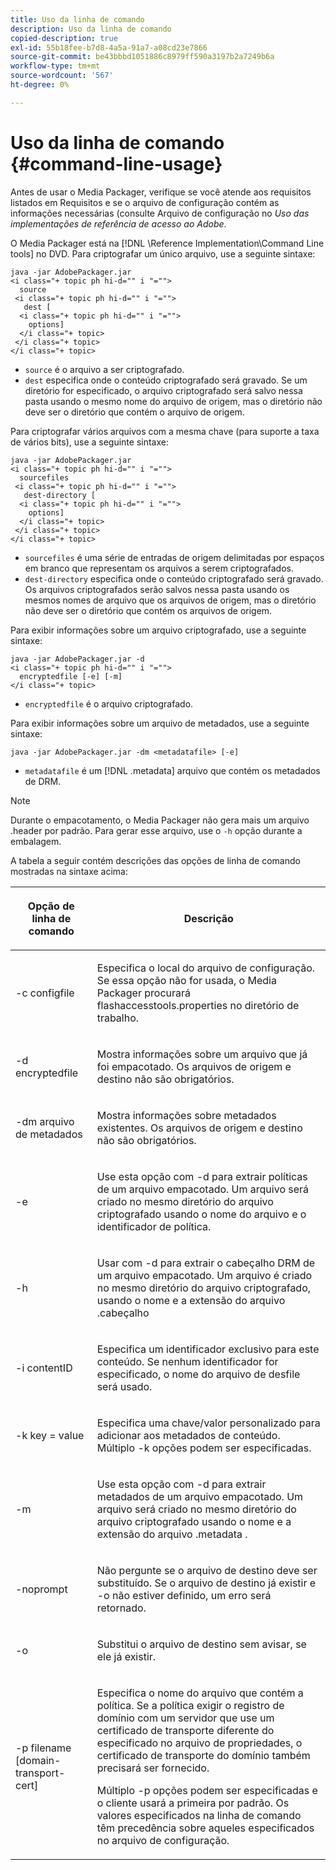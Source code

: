```yaml
---
title: Uso da linha de comando
description: Uso da linha de comando
copied-description: true
exl-id: 55b18fee-b7d8-4a5a-91a7-a08cd23e7866
source-git-commit: be43bbbd1051886c8979ff590a3197b2a7249b6a
workflow-type: tm+mt
source-wordcount: '567'
ht-degree: 0%

---
```


# Uso da linha de comando {#command-line-usage}

Antes de usar o Media Packager, verifique se você atende aos requisitos listados em Requisitos e se o arquivo de configuração contém as informações necessárias (consulte Arquivo de configuração no *Uso das implementações de referência de acesso ao Adobe*.

O Media Packager está na [!DNL \Reference Implementation\Command Line tools] no DVD. Para criptografar um único arquivo, use a seguinte sintaxe:

```
java -jar AdobePackager.jar  
<i class="+ topic ph hi-d="" i "="">
  source  
 <i class="+ topic ph hi-d="" i "="">
   dest [ 
  <i class="+ topic ph hi-d="" i "="">
    options] 
  </i class="+ topic> 
 </i class="+ topic> 
</i class="+ topic>
```

* `source` é o arquivo a ser criptografado.
* `dest` especifica onde o conteúdo criptografado será gravado. Se um diretório for especificado, o arquivo criptografado será salvo nessa pasta usando o mesmo nome do arquivo de origem, mas o diretório não deve ser o diretório que contém o arquivo de origem.

Para criptografar vários arquivos com a mesma chave (para suporte a taxa de vários bits), use a seguinte sintaxe:

```
java -jar AdobePackager.jar  
<i class="+ topic ph hi-d="" i "="">
  sourcefiles  
 <i class="+ topic ph hi-d="" i "="">
   dest-directory [ 
  <i class="+ topic ph hi-d="" i "="">
    options] 
  </i class="+ topic> 
 </i class="+ topic> 
</i class="+ topic>
```

* `sourcefiles` é uma série de entradas de origem delimitadas por espaços em branco que representam os arquivos a serem criptografados.
* `dest-directory` especifica onde o conteúdo criptografado será gravado. Os arquivos criptografados serão salvos nessa pasta usando os mesmos nomes de arquivo que os arquivos de origem, mas o diretório não deve ser o diretório que contém os arquivos de origem.

Para exibir informações sobre um arquivo criptografado, use a seguinte sintaxe:

```
java -jar AdobePackager.jar -d  
<i class="+ topic ph hi-d="" i "="">
  encryptedfile [-e] [-m] 
</i class="+ topic>
```

* `encryptedfile` é o arquivo criptografado.

Para exibir informações sobre um arquivo de metadados, use a seguinte sintaxe:

```
java -jar AdobePackager.jar -dm <metadatafile> [-e]
```

* `metadatafile` é um [!DNL .metadata] arquivo que contém os metadados de DRM.

>[!NOTE]
>
>Durante o empacotamento, o Media Packager não gera mais um arquivo .header por padrão. Para gerar esse arquivo, use o `-h` opção durante a embalagem.

A tabela a seguir contém descrições das opções de linha de comando mostradas na sintaxe acima:

<table frame="all" colsep="1" rowsep="1" class="+ topic/table adobe-d/table " id="table_wgz_spy_n4"> 
 <thead class="- topic/thead "> 
  <tr rowsep="1" class="- topic/row "> 
   <th colname="1" class="- topic/entry entry"> <p class="- topic/p ">Opção de linha de comando </p> </th> 
   <th colname="2" class="- topic/entry entry"> <p class="- topic/p ">Descrição </p> </th> 
  </tr> 
 </thead>
 <tbody class="- topic/tbody "> 
  <tr rowsep="1" class="- topic/row "> 
   <td colname="1" class="- topic/entry "> <p class="- topic/p ">-c <span class="+ topic/ph pr-d/codeph codeph"> configfile </span> </p> </td> 
   <td colname="2" class="- topic/entry "> <p class="- topic/p ">Especifica o local do arquivo de configuração. Se essa opção não for usada, o Media Packager procurará <span class="filepath"> flashaccesstools.properties </span> no diretório de trabalho. </p> </td> 
  </tr> 
  <tr rowsep="1" class="- topic/row "> 
   <td colname="1" class="- topic/entry "> <p class="- topic/p ">-d <span class="+ topic/ph pr-d/codeph codeph"> encryptedfile </span> </p> </td> 
   <td colname="2" class="- topic/entry "> <p class="- topic/p ">Mostra informações sobre um arquivo que já foi empacotado. Os arquivos de origem e destino não são obrigatórios. </p> </td> 
  </tr> 
  <tr rowsep="1" class="- topic/row "> 
   <td colname="1" class="- topic/entry "> <p class="- topic/p ">-dm <span class="+ topic/ph pr-d/codeph codeph"> arquivo de metadados </span> </p> </td> 
   <td colname="2" class="- topic/entry "> <p class="- topic/p ">Mostra informações sobre metadados existentes. Os arquivos de origem e destino não são obrigatórios. </p> </td> 
  </tr> 
  <tr rowsep="1" class="- topic/row "> 
   <td colname="1" class="- topic/entry "> <p class="- topic/p ">-e </p> </td> 
   <td colname="2" class="- topic/entry "> <p class="- topic/p ">Use esta opção com <span class="codeph"> -d </span> para extrair políticas de um arquivo empacotado. Um arquivo será criado no mesmo diretório do arquivo criptografado usando o nome do arquivo e o identificador de política. </p> </td> 
  </tr> 
  <tr rowsep="1" class="- topic/row "> 
   <td colname="1" class="- topic/entry "> <p class="- topic/p ">-h </p> </td> 
   <td colname="2" class="- topic/entry "> <p class="- topic/p ">Usar com <span class="codeph"> -d </span> para extrair o cabeçalho DRM de um arquivo empacotado. Um arquivo é criado no mesmo diretório do arquivo criptografado, usando o nome e a extensão do arquivo <span class="filepath"> .cabeçalho </span> </p> </td> 
  </tr> 
  <tr rowsep="1" class="- topic/row "> 
   <td colname="1" class="- topic/entry "> <p class="- topic/p ">-i <span class="+ topic/ph pr-d/codeph codeph"> contentID </span> </p> </td> 
   <td colname="2" class="- topic/entry "> <p class="- topic/p ">Especifica um identificador exclusivo para este conteúdo. Se nenhum identificador for especificado, o nome do arquivo de desfile será usado. </p> </td> 
  </tr> 
  <tr rowsep="1" class="- topic/row "> 
   <td colname="1" class="- topic/entry "> <p class="- topic/p ">-k <span class="+ topic/ph pr-d/codeph codeph"> key </span>= <span class="+ topic/ph pr-d/codeph codeph"> value </span> </p> </td> 
   <td colname="2" class="- topic/entry "> <p class="- topic/p ">Especifica uma chave/valor personalizado para adicionar aos metadados de conteúdo. Múltiplo <span class="codeph"> -k </span> opções podem ser especificadas. </p> </td> 
  </tr> 
  <tr rowsep="1" class="- topic/row "> 
   <td colname="1" class="- topic/entry "> <p class="- topic/p ">-m </p> </td> 
   <td colname="2" class="- topic/entry "> <p class="- topic/p ">Use esta opção com <span class="codeph"> -d </span> para extrair metadados de um arquivo empacotado. Um arquivo será criado no mesmo diretório do arquivo criptografado usando o nome e a extensão do arquivo <span class="codeph"> .metadata </span>. </p> </td> 
  </tr> 
  <tr rowsep="1" class="- topic/row "> 
   <td colname="1" class="- topic/entry "> <p class="- topic/p ">-noprompt </p> </td> 
   <td colname="2" class="- topic/entry "> <p class="- topic/p ">Não pergunte se o arquivo de destino deve ser substituído. Se o arquivo de destino já existir e <span class="codeph"> -o </span> não estiver definido, um erro será retornado. </p> </td> 
  </tr> 
  <tr rowsep="1" class="- topic/row "> 
   <td colname="1" class="- topic/entry "> <p class="- topic/p ">-o </p> </td> 
   <td colname="2" class="- topic/entry "> <p class="- topic/p ">Substitui o arquivo de destino sem avisar, se ele já existir. </p> </td> 
  </tr> 
  <tr rowsep="0" class="- topic/row "> 
   <td colname="1" class="- topic/entry "> <p class="- topic/p ">-p <span class="+ topic/ph pr-d/codeph codeph"> filename [domain-transport-cert] </span> </p> </td> 
   <td colname="2" class="- topic/entry "> <p class="- topic/p ">Especifica o nome do arquivo que contém a política. Se a política exigir o registro de domínio com um servidor que use um certificado de transporte diferente do especificado no arquivo de propriedades, o certificado de transporte do domínio também precisará ser fornecido. </p> <p class="- topic/p ">Múltiplo <span class="codeph"> -p </span> opções podem ser especificadas e o cliente usará a primeira por padrão. Os valores especificados na linha de comando têm precedência sobre aqueles especificados no arquivo de configuração. </p> </td> 
  </tr> 
 </tbody> 
</table>

